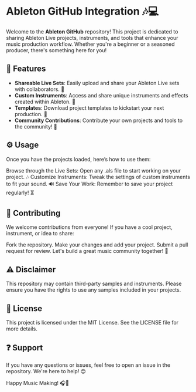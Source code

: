 # Ableton GitHub Integration 🎶💻

Welcome to the **Ableton GitHub** repository! This project is dedicated to sharing Ableton Live projects, instruments, and tools that enhance your music production workflow. Whether you're a beginner or a seasoned producer, there's something here for you!

## 🌟 Features  
- **Shareable Live Sets**: Easily upload and share your Ableton Live sets with collaborators. 🔄  
- **Custom Instruments**: Access and share unique instruments and effects created within Ableton. 🎹  
- **Templates**: Download project templates to kickstart your next production. 📂  
- **Community Contributions**: Contribute your own projects and tools to the community! 🤝

## ⚙️ Usage
Once you have the projects loaded, here’s how to use them:

Browse through the Live Sets: Open any .als file to start working on your project. 🎶
Customize Instruments: Tweak the settings of custom instruments to fit your sound. 🔊
Save Your Work: Remember to save your project regularly! ⏳

## 🤝 Contributing
We welcome contributions from everyone! If you have a cool project, instrument, or idea to share:

Fork the repository.
Make your changes and add your project.
Submit a pull request for review. Let's build a great music community together! 🎉

## ⚠️ Disclaimer
This repository may contain third-party samples and instruments. Please ensure you have the rights to use any samples included in your projects.

## 📜 License
This project is licensed under the MIT License. See the LICENSE file for more details.

## ❓ Support
If you have any questions or issues, feel free to open an issue in the repository. We're here to help! 😊

Happy Music Making! 🎧🎵
